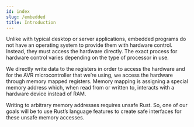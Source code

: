 ```yaml
---
id: index
slug: /embedded
title: Introduction
---
```


Unlike with typical desktop or server applications, embedded programs do not have an operating system to provide them with hardware control. Instead, they must access the hardware directly. The exact process for hardware control varies depending on the type of processor in use. 

We directly write data to the registers in order to access the hardware and for the AVR microcontroller that we’re using, we access the hardware through memory mapped registers. Memory mapping is assigning a special memory address which, when read from or written to, interacts with a hardware device instead of RAM.

Writing to arbitrary memory addresses requires unsafe Rust. So, one of our goals will be to use Rust’s language features to create safe interfaces for these unsafe memory accesses.
